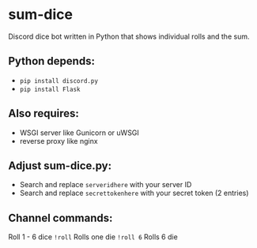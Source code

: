 # sum-dice
Discord dice bot written in Python that shows individual rolls and the sum.

## Python depends:
- `pip install discord.py`
- `pip install Flask`

## Also requires:
- WSGI server like Gunicorn or uWSGI
- reverse proxy like nginx

## Adjust sum-dice.py:
- Search and replace `serveridhere` with your server ID
- Search and replace `secrettokenhere` with your secret token (2 entries)

## Channel commands:
Roll 1 - 6 dice
`!roll` Rolls one die
`!roll 6` Rolls 6 die
